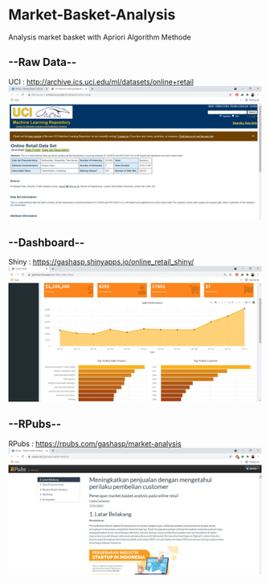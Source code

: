 # Market-Basket-Analysis
Analysis market basket with Apriori Algorithm Methode

## --Raw Data--
UCI : http://archive.ics.uci.edu/ml/datasets/online+retail
<img src="https://github.com/gashasp/Market-Basket-Analysis/blob/main/UCIView.JPG">

## --Dashboard--
Shiny : https://gashasp.shinyapps.io/online_retail_shiny/
<img src="https://github.com/gashasp/Market-Basket-Analysis/blob/main/ShinyView.JPG">

## --RPubs--
RPubs : https://rpubs.com/gashasp/market-analysis
<img src="https://github.com/gashasp/Market-Basket-Analysis/blob/main/RPubsView.JPG">
